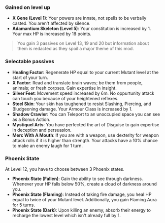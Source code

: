 ### Gained on level up
- **X Gene (Level 1)**: Your powers are innate, not spells to be verbally casted. You aren't affected by silence.
- **Adamantium Skeleton (Level 5)**: Your constitution is increased by 1. Your max HP is increased by 18 points.

> You gain 3 passives on Level 13, 19 and 20 but information about them is redacted as they spoil a major theme of this mod.

### Selectable passives
- **Healing Factor**: Regenerate HP equal to your current Mutant level at the start of your turn.
- **X Factor**: Read and translate brain waves; be them from people, animals; or fresh corpses. Gain expertise in insight.
- **Silver Feet**: Movement speed increased by 6m. No oppurtunity attack can touch you because of your heightened reflexes.
- **Steel Skin**: Your skin has toughened to resist Slashing, Piercing, and Bludgeoning damage. Your Armour Class is increased by 1.
- **Shadow Crawler**: You can Teleport to an unoccupied space you can see as a Bonus Action.
- **Mystiquel Arts**: You have perfected the art of Disguise to gain expertise in deception and persuasion.
- **Merc With A Mouth**: If you are with a weapon, use dexterity for weapon attack rolls if it is higher than strength. Your attacks have a 10% chance to make an enemy laugh for 1 turn.

### Phoenix State
At Level 12, you have to choose between 3 Phoenix states. 
- **Phoenix State (Fallen)**: Gain the ability to see through darkness. Whenever your HP falls below 50%, create a cloud of darkness around you.
- **Phoenix State (Flaming)**: Instead of taking fire damage, you heal HP equal to twice of your Mutant level. Additionally, you gain Flaming Aura for 5 turns.
- **Phoenix State (Dark)**: Upon killing an enemy, absorb their energy to recharge the lowest level which isn't already full by 1.
